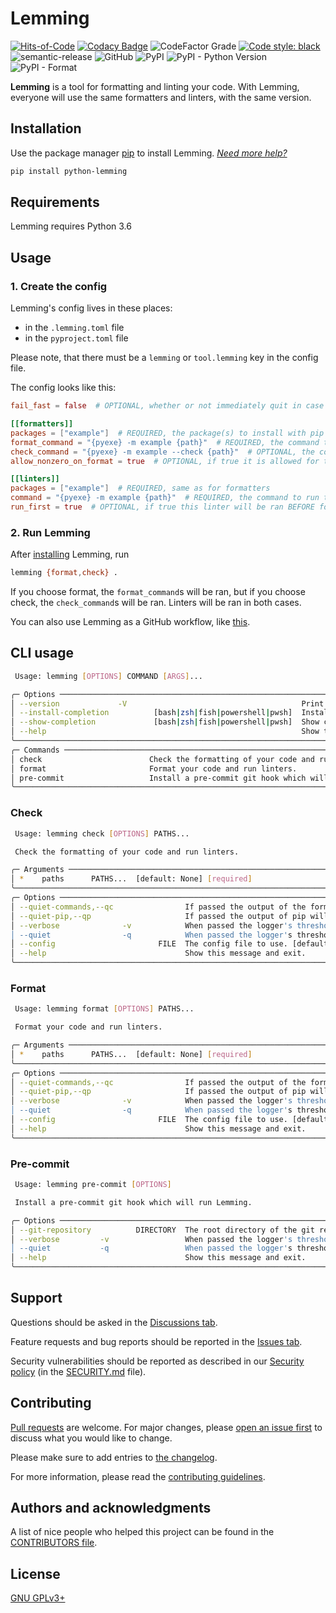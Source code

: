 # Lemming

[![Hits-of-Code](https://hitsofcode.com/github/koviubi56/lemming?branch=main)](https://hitsofcode.com/github/koviubi56/lemming/view?branch=main)
[![Codacy Badge](https://app.codacy.com/project/badge/Grade/d421571132f64a7dbd63fef92cf36e3e)](https://www.codacy.com/gh/koviubi56/lemming/dashboard?utm_source=github.com&amp;utm_medium=referral&amp;utm_content=koviubi56/lemming&amp;utm_campaign=Badge_Grade)
![CodeFactor Grade](https://img.shields.io/codefactor/grade/github/koviubi56/lemming)
[![Code style: black](https://img.shields.io/badge/code%20style-black-000000.svg)](https://github.com/psf/black)
![semantic-release](https://img.shields.io/badge/%F0%9F%93%A6%F0%9F%9A%80-semantic--release-e10079.svg)
![GitHub](https://img.shields.io/github/license/koviubi56/lemming)
![PyPI](https://img.shields.io/pypi/v/python-lemming)
![PyPI - Python Version](https://img.shields.io/pypi/pyversions/python-lemming)
![PyPI - Format](https://img.shields.io/pypi/format/python-lemming)

**Lemming** is a tool for formatting and linting your code. With Lemming, everyone will use the same formatters and linters, with the same version.

## Installation

Use the package manager [pip](https://pip.pypa.io/en/stable/) to install Lemming. _[Need more help?](https://packaging.python.org/en/latest/tutorials/installing-packages/)_

```bash
pip install python-lemming
```

## Requirements

Lemming requires Python 3.6

## Usage

### 1. Create the config

Lemming's config lives in these places:

- in the `.lemming.toml` file
- in the `pyproject.toml` file

Please note, that there must be a `lemming` or `tool.lemming` key in the config file.

The config looks like this:

```toml
fail_fast = false  # OPTIONAL, whether or not immediately quit in case of an error

[[formatters]]
packages = ["example"]  # REQUIRED, the package(s) to install with pip (might include versions with "==x.y.z")
format_command = "{pyexe} -m example {path}"  # REQUIRED, the command to run to format the code ({pyexe} will be replaced with the python executable, {path} with the path passed to Lemming (usually the current working directory: "."))
check_command = "{pyexe} -m example --check {path}"  # OPTIONAL, the command to run to check the code (stuff will be replaced just like in format_command)
allow_nonzero_on_format = true  # OPTIONAL, if true it is allowed for the format_command to return a non-zero exit status

[[linters]]
packages = ["example"]  # REQUIRED, same as for formatters
command = "{pyexe} -m example {path}"  # REQUIRED, the command to run to lint the code (stuff will be replaced just like in format_command)
run_first = true  # OPTIONAL, if true this linter will be ran BEFORE formatters, and linters with this being false. Defaults to false.
```

### 2. Run Lemming

After [installing](#installation) Lemming, run

```bash
lemming {format,check} .
```

If you choose format, the `format_command`s will be ran, but if you choose check, the `check_command`s will be ran. Linters will be ran in both cases.

You can also use Lemming as a GitHub workflow, like [this](.github/workflows/lemming.yml).

## CLI usage

```bash
 Usage: lemming [OPTIONS] COMMAND [ARGS]...

╭─ Options ──────────────────────────────────────────────────────────────────────────────────────────────────────────────────────────────────────────────────────────╮
│ --version             -V                                       Print the version of Lemming and exit.                                                              │
│ --install-completion          [bash|zsh|fish|powershell|pwsh]  Install completion for the specified shell. [default: None]                                         │
│ --show-completion             [bash|zsh|fish|powershell|pwsh]  Show completion for the specified shell, to copy it or customize the installation. [default: None]  │
│ --help                                                         Show this message and exit.                                                                         │
╰────────────────────────────────────────────────────────────────────────────────────────────────────────────────────────────────────────────────────────────────────╯
╭─ Commands ─────────────────────────────────────────────────────────────────────────────────────────────────────────────────────────────────────────────────────────╮
│ check                        Check the formatting of your code and run linters.                                                                                    │
│ format                       Format your code and run linters.                                                                                                     │
│ pre-commit                   Install a pre-commit git hook which will run Lemming.                                                                                 │
╰────────────────────────────────────────────────────────────────────────────────────────────────────────────────────────────────────────────────────────────────────╯
```

### Check

```bash
 Usage: lemming check [OPTIONS] PATHS...

 Check the formatting of your code and run linters.

╭─ Arguments ─────────────────────────────────────────────────────────────────────────────────────────────────────────────────────╮
│ *    paths      PATHS...  [default: None] [required]                                                                            │
╰─────────────────────────────────────────────────────────────────────────────────────────────────────────────────────────────────╯
╭─ Options ───────────────────────────────────────────────────────────────────────────────────────────────────────────────────────╮
│ --quiet-commands,--qc                If passed the output of the formatters and linters will be hidden.                         │
│ --quiet-pip,--qp                     If passed the output of pip will be hidden.                                                │
│ --verbose              -v            When passed the logger's threshold will be decreased by 10 (may be passed multiple times)  │
│ --quiet                -q            When passed the logger's threshold will be increased by 10 (may be passed multiple times)  │
│ --config                       FILE  The config file to use. [default: None]                                                    │
│ --help                               Show this message and exit.                                                                │
╰─────────────────────────────────────────────────────────────────────────────────────────────────────────────────────────────────╯
```

### Format

```bash
 Usage: lemming format [OPTIONS] PATHS...

 Format your code and run linters.

╭─ Arguments ─────────────────────────────────────────────────────────────────────────────────────────────────────────────────────╮
│ *    paths      PATHS...  [default: None] [required]                                                                            │
╰─────────────────────────────────────────────────────────────────────────────────────────────────────────────────────────────────╯
╭─ Options ───────────────────────────────────────────────────────────────────────────────────────────────────────────────────────╮
│ --quiet-commands,--qc                If passed the output of the formatters and linters will be hidden.                         │
│ --quiet-pip,--qp                     If passed the output of pip will be hidden.                                                │
│ --verbose              -v            When passed the logger's threshold will be decreased by 10 (may be passed multiple times)  │
│ --quiet                -q            When passed the logger's threshold will be increased by 10 (may be passed multiple times)  │
│ --config                       FILE  The config file to use. [default: None]                                                    │
│ --help                               Show this message and exit.                                                                │
╰─────────────────────────────────────────────────────────────────────────────────────────────────────────────────────────────────╯
```

### Pre-commit

```bash
 Usage: lemming pre-commit [OPTIONS]

 Install a pre-commit git hook which will run Lemming.

╭─ Options ──────────────────────────────────────────────────────────────────────────────────────────────────────────────────────────────────────────────────╮
│ --git-repository          DIRECTORY  The root directory of the git repository to use. Defaults to the current working directory. [default: (dynamic)]      │
│ --verbose         -v                 When passed the logger's threshold will be decreased by 10 (may be passed multiple times)                             │
│ --quiet           -q                 When passed the logger's threshold will be increased by 10 (may be passed multiple times)                             │
│ --help                               Show this message and exit.                                                                                           │
╰────────────────────────────────────────────────────────────────────────────────────────────────────────────────────────────────────────────────────────────╯
```

## Support

Questions should be asked in the [Discussions tab](https://github.com/koviubi56/lemming/discussions/categories/q-a).

Feature requests and bug reports should be reported in the [Issues tab](https://github.com/koviubi56/lemming/issues/new/choose).

Security vulnerabilities should be reported as described in our [Security policy](https://github.com/koviubi56/lemming/security/policy) (in the [SECURITY.md](SECURITY.md) file).

## Contributing

[Pull requests](https://github.com/koviubi56/lemming/blob/main/CONTRIBUTING.md#pull-requests) are welcome. For major changes, please [open an issue first](https://github.com/koviubi56/lemming/issues/new/choose) to discuss what you would like to change.

Please make sure to add entries to [the changelog](CHANGELOG.md).

For more information, please read the [contributing guidelines](CONTRIBUTING.md).

## Authors and acknowledgments

A list of nice people who helped this project can be found in the [CONTRIBUTORS file](CONTRIBUTORS).

## License

[GNU GPLv3+](LICENSE)
